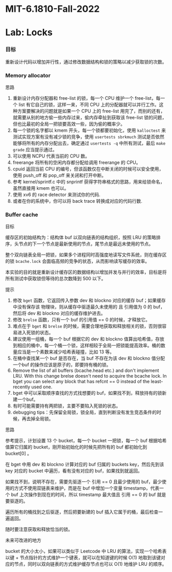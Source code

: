 # MIT-6.1810-Fall-2022

# Lab: Locks

### 目标

重新设计代码以增加并行性，通过修改数据结构和锁的策略以减少获取锁的次数。

### Memory allocator
思路
1. 重新设计内存分配器和 free-list 的锁，每一个 CPU 维护一个 free-list，每一个 list 有它自己的锁，这样一来，不同 CPU 上的分配器就可以并行工作。这种方案要解决的问题就是如果一个 CPU 上的 free-list 用完了，而别的还有，就需要从别的地方偷一些内存过来，偷内存牵扯到获取该 free-list 锁的问题，但也比最初的全局一把锁要高效一些，因为偷的概率少。
2. 每一个锁的名字都以 kmem 开头，每一个锁都要初始化，使用 `kalloctest` 来测试实现方案有没有减少锁的竞争，使用 `usertests sbrkmuch` 测试是否依然能够将所有的内存分配出去，确定通过 `usertests -q` 中所有测试，最后 `make grade` 应当提示通过。
3. 可以使用 NCPU 代表当前的 CPU 数。
4. freerange 将所有的空闲内存都分配给调用 freerange 的 CPU。
5. cpuid 返回当前 CPU 的编号，但该函数仅在中断关闭的时候可以安全使用，使用 push_off 和 pop_off 来关闭和打开中断。
6. 参考 kernel/sprintf.c 中的 snprintf 获得字符串格式的思路，用来给锁命名，虽然直接用 kmem 也可以。
7. 使用 xv6 的 race detector 来测试你的代码.
8. 或者在你的系统中，你可以将 back trace 转换成对应的代码行数.

### Buffer cache
目标

缓存区的初始结构为：结构体 buf 以双向链表的结构组织，按照 LRU 的策略排序，头节点的下一个节点是最新使用的节点，尾节点是最远未使用的节点。

整个双向链表全局一把锁，如果多个进程同时高强度地读写文件系统，则在缓存区的锁 `bcache.lock` 会面临高频的竞争的状态，从而影响读写缓存的效率。

本实验的目的就是重新设计缓存区的数据结构以增加并发与并行的效率，目标是将所有测试中获取锁但等待的总次数降到 500 以下。

提示

1. 修改 `bget` 函数，它返回传入参数 dev 和 blockno 对应的缓存 buf；如果缓存中没有保存该 物理块，则从缓存中驱逐最久未使用的 且 引用值为 0 的 buf，然后将 dev 和 blockno 对应的缓存维护进去。
2. 修改 `brelse` 函数，只有一个 buf 的引用值 == 0 的时候，才释放它。
3. 难点在于 `bget` 和 `brelse` 的时候，需要合理地获取和释放相关的锁，否则很容易进入死锁的状态。
4. 建议使用一组桶，每一个 buf 根据它的 dev 和 blockno 值算出哈希值，存放到相应的桶中，每一个桶一个锁，这样相较于全局一把锁能提高效率。桶的数量应当是一个素数来减少哈希表碰撞，比如 13 等。
5. 在桶中查找某一个 buf 是否存在，当 buf 不存在为该 dev 和 blockno 值分配一个buf 的操作应该是原子的，即要持有桶的锁。
6. Remove the list of all buffers (bcache.head etc.) and don't implement LRU. With this change brelse doesn't need to acquire the bcache lock. In bget you can select any block that has refcnt == 0 instead of the least-recently used one.
7. bget 中可以采取顺序查找的方式找想要的 buf，如果找不到，释放持有的锁新建一个buf。
8. 有时可能需要持有两把锁，主要不要陷入死锁的状态。
9. debugging tips：先保留全局锁，锁全局，直到判断没有发生竞态条件的时候，再去掉全局锁。

思路

参考提示，计划设置 13 个 bucket，每一个 bucket 一把锁，每一个 buf 根据哈希值算它归属的 bucket，刚开始初始化的时候先把所有的 buf 都初始化到 bucket[0] 。

在 bget 中用 dev 和 blockno 计算对应的 buf 归属的 buckets key，然后先到该 key 对应的 bucket 中遍历，看有没有对应的 buf，如果找到就返回。

如果找不到，说明不存在，需要先驱逐一个 引用 == 0 且最少使用的 buf，最少使用的方式不使用双链表来维护，而是在 buf 中增加一个变量 timestamp，代表一个 buf 上次操作到现在的时间，所以 timestamp 最大值且 引用 == 0 的 buf 就是要驱逐的。

遍历所有的桶找到之后驱逐，然后把要新建的 buf 插入它属于的桶，最后检查一遍返回。

随时要注意获取和释放恰当的锁。

未来可改进的地方

bucket 的大小太小，如果可以类似于 Leetcode 中 LRU 的算法，实现一个哈希表以键 + 节点指针的方式维护一个键表，就可以在知道键的时候 O(1) 地取到该键对应的节点，同时以双向链表的方式维护缓存节点也可以 O(1) 地维护 LRU 的顺序。
